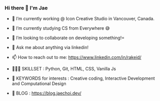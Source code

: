 ### Hi there 👋 I'm Jae

- 🔭 I’m currently working @ Icon Creative Studio in Vancouver, Canada.
- 🌱 I’m currently studying CS from Everywhere 😅
- 👯 I’m looking to collaborate on developing something!=
- 💬 Ask me about anything via linkedin!
- 📫 How to reach out to me: https://www.linkedin.com/in/rakeid/

- 👨🏻‍💻 SKILLSET : Python, Git, HTML, CSS, Vanilla Js

- 🔑 KEYWORDS for interests : Creative coding, Interactive Development and Computational Design

- 📝 BLOG : https://blog.jaechoi.dev/
